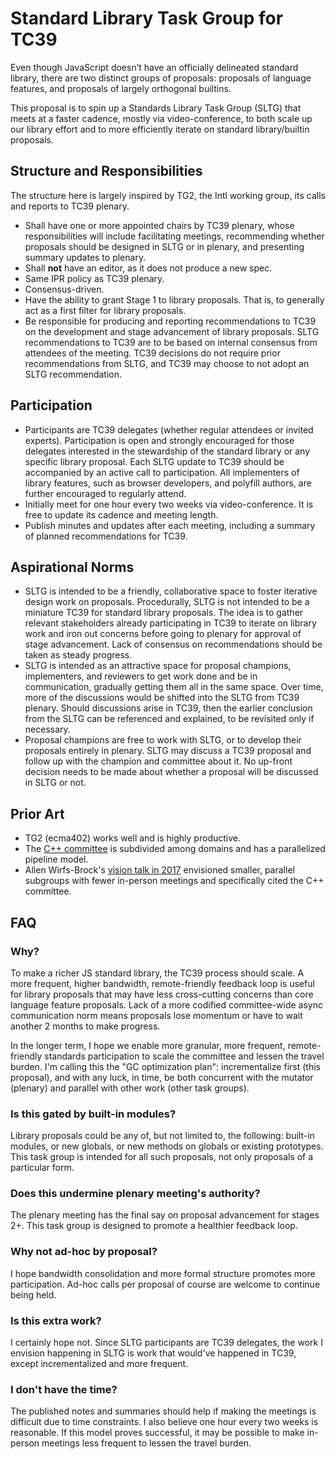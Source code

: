 # Standard Library Task Group for TC39

Even though JavaScript doesn’t have an officially delineated standard library, there are two distinct groups of proposals: proposals of language features, and proposals of largely orthogonal builtins.

This proposal is to spin up a Standards Library Task Group (SLTG) that meets at a faster cadence, mostly via video-conference, to both scale up our library effort and to more efficiently iterate on standard library/builtin proposals.

## Structure and Responsibilities

The structure here is largely inspired by TG2, the Intl working group, its calls and reports to TC39 plenary.

- Shall have one or more appointed chairs by TC39 plenary, whose responsibilities will include facilitating meetings, recommending whether proposals should be designed in SLTG or in plenary, and presenting summary updates to plenary.
- Shall **not** have an editor, as it does not produce a new spec.
- Same IPR policy as TC39 plenary.
- Consensus-driven.
- Have the ability to grant Stage 1 to library proposals. That is, to generally act as a first filter for library proposals.
- Be responsible for producing and reporting recommendations to TC39 on the development and stage advancement of library proposals. SLTG recommendations to TC39 are to be based on internal consensus from attendees of the meeting. TC39 decisions do not require prior recommendations from SLTG, and TC39 may choose to not adopt an SLTG recommendation.

## Participation

- Participants are TC39 delegates (whether regular attendees or invited experts). Participation is open and strongly encouraged for those delegates interested in the stewardship of the standard library or any specific library proposal. Each SLTG update to TC39 should be accompanied by an active call to participation. All implementers of library features, such as browser developers, and polyfill authors, are further encouraged to regularly attend.
- Initially meet for one hour every two weeks via video-conference. It is free to update its cadence and meeting length.
- Publish minutes and updates after each meeting, including a summary of planned recommendations for TC39.

## Aspirational Norms

- SLTG is intended to be a friendly, collaborative space to foster iterative design work on proposals. Procedurally, SLTG is not intended to be a miniature TC39 for standard library proposals. The idea is to gather relevant stakeholders already participating in TC39 to iterate on library work and iron out concerns before going to plenary for approval of stage advancement. Lack of consensus on recommendations should be taken as steady progress.
- SLTG is intended as an attractive space for proposal champions, implementers, and reviewers to get work done and be in communication, gradually getting them all in the same space. Over time, more of the discussions would be shifted into the SLTG from TC39 plenary. Should discussions arise in TC39, then the earlier conclusion from the SLTG can be referenced and explained, to be revisited only if necessary.
- Proposal champions are free to work with SLTG, or to develop their proposals entirely in plenary. SLTG may discuss a TC39 proposal and follow up with the champion and committee about it. No up-front decision needs to be made about whether a proposal will be discussed in SLTG or not.

## Prior Art

- TG2 (ecma402) works well and is highly productive.
- The [C++ committee](https://isocpp.org/std/the-committee) is subdivided among domains and has a parallelized pipeline model.
- Allen Wirfs-Brock's [vision talk in 2017](https://github.com/tc39/agendas/blob/master/2017/ES-next20.pdf) envisioned smaller, parallel subgroups with fewer in-person meetings and specifically cited the C++ committee.

## FAQ

### Why?

To make a richer JS standard library, the TC39 process should scale. A more frequent, higher bandwidth, remote-friendly feedback loop is useful for library proposals that may have less cross-cutting concerns than core language feature proposals. Lack of a more codified committee-wide async communication norm means proposals lose momentum or have to wait another 2 months to make progress.

In the longer term, I hope we enable more granular, more frequent, remote-friendly standards participation to scale the committee and lessen the travel burden. I'm calling this the "GC optimization plan": incrementalize first (this proposal), and with any luck, in time, be both concurrent with the mutator (plenary) and parallel with other work (other task groups).

### Is this gated by built-in modules?

Library proposals could be any of, but not limited to, the following: built-in modules, or new globals, or new methods on globals or existing prototypes. This task group is intended for all such proposals, not only proposals of a particular form.

### Does this undermine plenary meeting's authority?

The plenary meeting has the final say on proposal advancement for stages 2+. This task group is designed to promote a healthier feedback loop.

### Why not ad-hoc by proposal?

I hope bandwidth consolidation and more formal structure promotes more participation. Ad-hoc calls per proposal of course are welcome to continue being held.

### Is this extra work?

I certainly hope not. Since SLTG participants are TC39 delegates, the work I envision happening in SLTG is work that would've happened in TC39, except incrementalized and more frequent.

### I don't have the time?

The published notes and summaries should help if making the meetings is difficult due to time constraints. I also believe one hour every two weeks is reasonable. If this model proves successful, it may be possible to make in-person meetings less frequent to lessen the travel burden.
